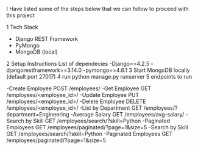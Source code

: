 I Have listed some of the steps below that we can follow to proceed with this project 

1 Tech Stack

- Django REST Framework
- PyMongo
- MongoDB (local)

 2 Setup Instructions
  List of dependecies
-Django==4.2.5
-djangorestframework==3.14.0
-pymongo==4.6.1
 3 Start MongoDB locally (default port 27017)
 4 run python manage.py runserver
 5 endpoints to run


-Create Employee	POST	/employees/
-Get Employee	GET	/employees/<employee_id>/
-Update Employee	PUT	/employees/<employee_id>/
-Delete Employee	DELETE	/employees/<employee_id>/
-List by Department	GET	/employees/?department=Engineering
-Average Salary	GET	/employees/avg-salary/
-Search by Skill	GET	/employees/search/?skill=Python
-Paginated Employees	GET	/employees/paginated/?page=1&size=5
-Search by Skill	GET	/employees/search/?skill=Python
-Paginated Employees	GET	/employees/paginated/?page=1&size=5
    
